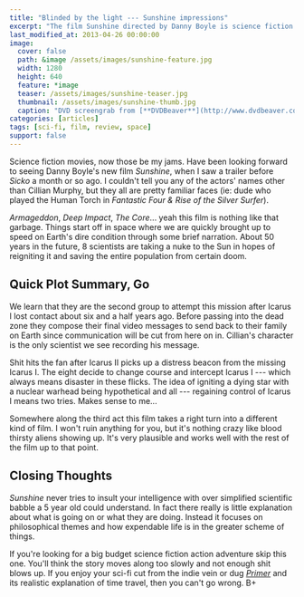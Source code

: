 ```yaml
---
title: "Blinded by the light --- Sunshine impressions"
excerpt: "The film Sunshine directed by Danny Boyle is science fiction without the big bang."
last_modified_at: 2013-04-26 00:00:00
image: 
  cover: false
  path: &image /assets/images/sunshine-feature.jpg
  width: 1280
  height: 640
  feature: *image
  teaser: /assets/images/sunshine-teaser.jpg
  thumbnail: /assets/images/sunshine-thumb.jpg
  caption: "DVD screengrab from [**DVDBeaver**](http://www.dvdbeaver.com/film2/DVDReviews34/sunshine_blu-ray.htm)"
categories: [articles]
tags: [sci-fi, film, review, space]
support: false
---
```


Science fiction movies, now those be my jams. Have been looking forward to seeing Danny Boyle's new film *Sunshine*, when I saw a trailer before *Sicko* a month or so ago. I couldn't tell you any of the actors' names other than Cillian Murphy, but they all are pretty familiar faces (ie: dude who played the Human Torch in *Fantastic Four & Rise of the Silver Surfer*).

*Armageddon*, *Deep Impact*, *The Core*... yeah this film is nothing like that garbage. Things start off in space where we are quickly brought up to speed on Earth's dire condition through some brief narration. About 50 years in the future, 8 scientists are taking a nuke to the Sun in hopes of reigniting it and saving the entire population from certain doom.

## Quick Plot Summary, Go

We learn that they are the second group to attempt this mission after Icarus I lost contact about six and a half years ago. Before passing into the dead zone they compose their final video messages to send back to their family on Earth since communication will be cut from here on in. Cillian's character is the only scientist we see recording his message.

Shit hits the fan after Icarus II picks up a distress beacon from the missing Icarus I. The eight decide to change course and intercept Icarus I --- which always means disaster in these flicks. The idea of igniting a dying star with a nuclear warhead being hypothetical and all --- regaining control of Icarus I means two tries. Makes sense to me...

Somewhere along the third act this film takes a right turn into a different kind of film. I won't ruin anything for you, but it's nothing crazy like blood thirsty aliens showing up. It's very plausible and works well with the rest of the film up to that point.

## Closing Thoughts

*Sunshine* never tries to insult your intelligence with over simplified scientific babble a 5 year old could understand. In fact there really is little explanation about what is going on or what they are doing. Instead it focuses on philosophical themes and how expendable life is in the greater scheme of things.

If you're looking for a big budget science fiction action adventure skip this one. You'll think the story moves along too slowly and not enough shit blows up. If you enjoy your sci-fi cut from the indie vein or dug [*Primer*](http://imdb.com/title/tt0390384/) and its realistic explanation of time travel, then you can't go wrong. B+
